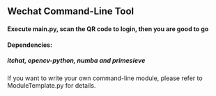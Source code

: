 ## Wechat Command-Line Tool
#### Execute main.py, scan the QR code to login, then you are good to go
#### Dependencies:
##### itchat, opencv-python, numba and primesieve

If you want to write your own command-line module, please refer to ModuleTemplate.py for details.